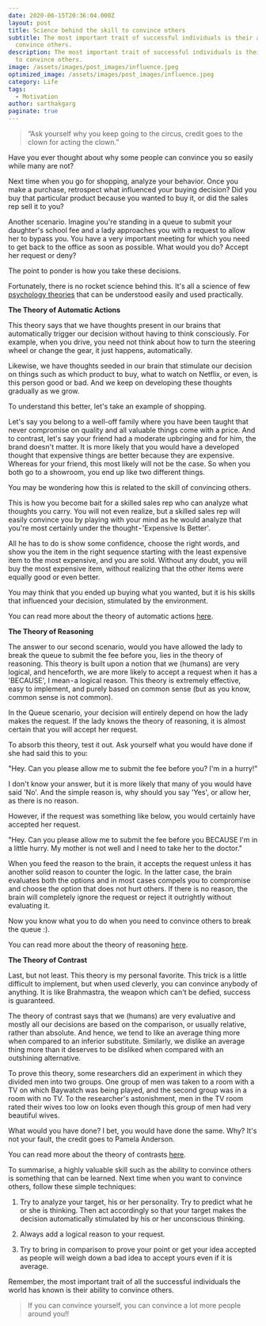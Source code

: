 ```yaml
---
date: 2020-06-15T20:36:04.000Z
layout: post
title: Science behind the skill to convince others
subtitle: The most important trait of successful individuals is their ability to
  convince others.
description: The most important trait of successful individuals is their ability
  to convince others.
image: /assets/images/post_images/influence.jpeg
optimized_image: /assets/images/post_images/influence.jpeg
category: Life
tags:
  - Motivation
author: sarthakgarg
paginate: true
---
```

> “Ask yourself why you keep going to the circus, credit goes to the clown for acting the clown.”

Have you ever thought about why some people can convince you so easily while many are not?

Next time when you go for shopping, analyze your behavior. Once you make a purchase, retrospect what influenced your buying decision? Did you buy that particular product because you wanted to buy it, or did the sales rep sell it to you?

Another scenario. Imagine you're standing in a queue to submit your daughter's school fee and a lady approaches you with a request to allow her to bypass you. You have a very important meeting for which you need to get back to the office as soon as possible. What would you do? Accept her request or deny?

The point to ponder is how you take these decisions.

Fortunately, there is no rocket science behind this. It's all a science of few [psychology theories](https://en.wikipedia.org/wiki/List_of_social_psychology_theories) that can be understood easily and used practically.

**The Theory of Automatic Actions**

This theory says that we have thoughts present in our brains that automatically trigger our decision without having to think consciously. For example, when you drive, you need not think about how to turn the steering wheel or change the gear, it just happens, automatically.

Likewise, we have thoughts seeded in our brain that stimulate our decision on things such as which product to buy, what to watch on Netflix, or even, is this person good or bad. And we keep on developing these thoughts gradually as we grow.

To understand this better, let's take an example of shopping.

Let's say you belong to a well-off family where you have been taught that never compromise on quality and all valuable things come with a price. And to contrast, let's say your friend had a moderate upbringing and for him, the brand doesn't matter. It is more likely that you would have a developed thought that expensive things are better because they are expensive. Whereas for your friend, this most likely will not be the case. So when you both go to a showroom, you end up like two different things.

You may be wondering how this is related to the skill of convincing others.

This is how you become bait for a skilled sales rep who can analyze what thoughts you carry. You will not even realize, but a skilled sales rep will easily convince you by playing with your mind as he would analyze that you're most certainly under the thought - 'Expensive Is Better'.

All he has to do is show some confidence, choose the right words, and show you the item in the right sequence starting with the least expensive item to the most expensive, and you are sold. Without any doubt, you will buy the most expensive item, without realizing that the other items were equally good or even better.

You may think that you ended up buying what you wanted, but it is his skills that influenced your decision, stimulated by the environment.

You can read more about the theory of automatic actions [here](https://scholar.harvard.edu/files/dwegner/files/wheatleywegner.pdf).

**The Theory of Reasoning**

The answer to our second scenario, would you have allowed the lady to break the queue to submit the fee before you, lies in the theory of reasoning. This theory is built upon a notion that we (humans) are very logical, and henceforth, we are more likely to accept a request when it has a 'BECAUSE', I mean - a logical reason.
This theory is extremely effective, easy to implement, and purely based on common sense (but as you know, common sense is not common).

In the Queue scenario, your decision will entirely depend on how the lady makes the request. If the lady knows the theory of reasoning, it is almost certain that you will accept her request.

To absorb this theory, test it out. Ask yourself what you would have done if she had said this to you:

"Hey. Can you please allow me to submit the fee before you? I'm in a hurry!"

I don't know your answer, but it is more likely that many of you would have said 'No'. And the simple reason is, why should you say 'Yes', or allow her, as there is no reason.

However, if the request was something like below, you would certainly have accepted her request.

"Hey. Can you please allow me to submit the fee before you BECAUSE I'm in a little hurry. My mother is not well and I need to take her to the doctor."

When you feed the reason to the brain, it accepts the request unless it has another solid reason to counter the logic. In the latter case, the brain evaluates both the options and in most cases compels you to compromise and choose the option that does not hurt others. If there is no reason, the brain will completely ignore the request or reject it outrightly without evaluating it.

Now you know what you to do when you need to convince others to break the queue :).

You can read more about the theory of reasoning [here](https://en.wikipedia.org/wiki/Psychology_of_reasoning).

**The Theory of Contrast**

Last, but not least. This theory is my personal favorite. This trick is a little difficult to implement, but when used cleverly, you can convince anybody of anything. It is like Brahmastra, the weapon which can't be defied, success is guaranteed.

The theory of contrast says that we (humans) are very evaluative and mostly all our decisions are based on the comparison, or usually relative, rather than absolute. And hence, we tend to like an average thing more when compared to an inferior substitute. Similarly, we dislike an average thing more than it deserves to be disliked when compared with an outshining alternative.

To prove this theory, some researchers did an experiment in which they divided men into two groups. One group of men was taken to a room with a TV on which Baywatch was being played, and the second group was in a room with no TV. To the researcher's astonishment, men in the TV room rated their wives too low on looks even though this group of men had very beautiful wives.

What would you have done? I bet, you would have done the same. Why? It's not your fault, the credit goes to Pamela Anderson.

You can read more about the theory of contrasts [here](https://psychology.iresearchnet.com/social-psychology/social-cognition/contrast-effects/).

To summarise, a highly valuable skill such as the ability to convince others is something that can be learned. Next time when you want to convince others, follow these simple techniques:

1. Try to analyze your target, his or her personality. Try to predict what he or she is thinking. Then act accordingly so that your target makes the decision automatically stimulated by his or her unconscious thinking.

2. Always add a logical reason to your request.

3. Try to bring in comparison to prove your point or get your idea accepted as people will weigh down a bad idea to accept yours even if it is average.

Remember, the most important trait of all the successful individuals the world has known is their ability to convince others.

> If you can convince yourself, you can convince a lot more people around you!!
